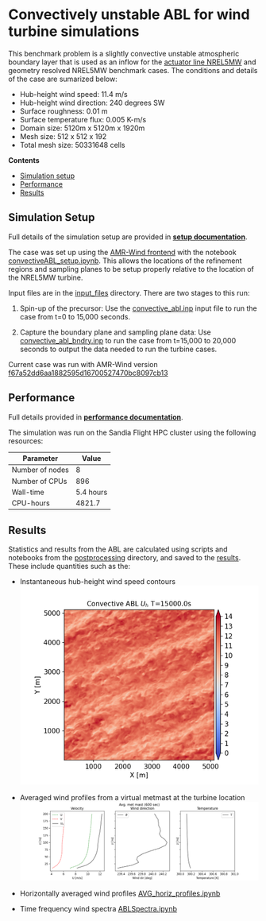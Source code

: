 <!-- This file is automatically compiled into the website. Please copy linked files into .website_src/ paths to enable website rendering -->

# Convectively unstable ABL for wind turbine simulations

This benchmark problem is a slightly convective unstable atmospheric boundary
layer that is used as an inflow for the [actuator line
NREL5MW](../../actuator_line/NREL5MW_ALM_BD/) and geometry resolved NREL5MW
benchmark cases. The conditions and details of the case are sumarized below:

- Hub-height wind speed: 11.4 m/s
- Hub-height wind direction: 240 degrees SW
- Surface roughness: 0.01 m
- Surface temperature flux: 0.005 K-m/s
- Domain size: 5120m x 5120m x 1920m 
- Mesh size: 512 x 512 x 192
- Total mesh size: 50331648 cells

**Contents**

- [Simulation setup](#simulation-setup)
- [Performance](#performance)
- [Results](#results)

## Simulation Setup

Full details of the simulation setup are provided in [**setup documentation**](setup/README.md).

The case was set up using the [AMR-Wind frontend](https://github.com/Exawind/amr-wind-frontend) with the notebook [convectiveABL_setup.ipynb](convective_abl_nrel5mw/setup/convectiveABL_setup.ipynb).  This allows the locations of the refinement regions and sampling planes to be setup properly relative to the location of the NREL5MW turbine.

Input files are in the [input_files](input_files) directory.  There are two stages to this run:

1. Spin-up of the precursor: Use the [convective_abl.inp](input_files/convective_abl.inp) input file to run the case from t=0 to 15,000 seconds.

2. Capture the boundary plane and sampling plane data: Use [convective_abl_bndry.inp](input_files/convective_abl_bndry.inp) to run the case from t=15,000 to 20,000 seconds to output the data needed to run the turbine cases.

Current case was run with AMR-Wind version [f67a52dd6aa1882595d16700527470bc8097cb13](https://github.com/Exawind/amr-wind/commit/f67a52dd6aa1882595d16700527470bc8097cb13)

## Performance

Full details provided in [**performance documentation**](performance/README.md).

The simulation was run on the Sandia Flight HPC cluster using the following resources: 

| Parameter       | Value |
|---              |---  |
| Number of nodes | 8   |
| Number of CPUs  | 896 |
| Wall-time       | 5.4 hours|
| CPU-hours       | 4821.7 |  


## Results

Statistics and results from the ABL are calculated using scripts and notebooks from the [postprocessing](postprocessing) directory, and saved to the [results](directory).  These include quantities such as the:

- Instantaneous hub-height wind speed contours
![HH WS contour](results/XYdomain_15000.png)

- Averaged wind profiles from a virtual metmast at the turbine location
![Met mast average](results/avgmetmast_0600.png)

- Horizontally averaged wind profiles [AVG_horiz_profiles.ipynb](postprocessing/AVG_horiz_profiles.ipynb)

- Time frequency wind spectra [ABLSpectra.ipynb](postprocessing/ABLSpectra.ipynb)
